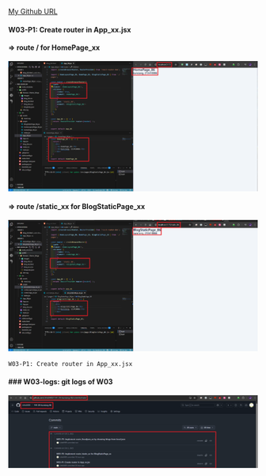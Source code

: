 [My Github URL](https://github.com/Littlei0409/1141-2N-kunsiang-86)

#### W03-P1: Create router in App_xx.jsx
 
#### => route / for HomePage_xx
 
![](w03-p1-1.png)
 
#### => route /static_xx for BlogStaticPage_xx
 
![](w03-p1-2.png)
 
```
W03-P1: Create router in App_xx.jsx
```

#### ### W03-logs: git logs of W03
![](w03-log.png)